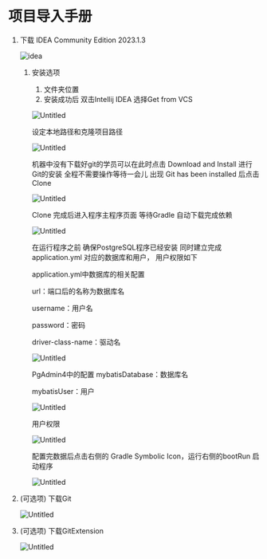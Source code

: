 # 项目导入手册

1. 下载 IDEA Community Edition 2023.1.3
    
    ![idea]([%E9%A1%B9%E7%9B%AE%E5%AF%BC%E5%85%A5%E6%89%8B%E5%86%8C%2071c5b04d0b194c0da009a71acac65aa7/Untitled.png](https://github.com/paripari0616/Resourses/blob/main/vx_img_idea.png?raw=true))
    
    1. 安装选项
        1. 文件夹位置
        2. 安装成功后 双击Intellij IDEA 选择Get from VCS
        
        ![Untitled](%E9%A1%B9%E7%9B%AE%E5%AF%BC%E5%85%A5%E6%89%8B%E5%86%8C%2071c5b04d0b194c0da009a71acac65aa7/Untitled%201.png)
        
        设定本地路径和克隆项目路径
        
        ![Untitled](%E9%A1%B9%E7%9B%AE%E5%AF%BC%E5%85%A5%E6%89%8B%E5%86%8C%2071c5b04d0b194c0da009a71acac65aa7/Untitled%202.png)
        
        机器中没有下载好git的学员可以在此时点击 Download and Install 进行Git的安装 全程不需要操作等待一会儿 出现 Git has been installed 后点击 Clone
        
        ![Untitled](%E9%A1%B9%E7%9B%AE%E5%AF%BC%E5%85%A5%E6%89%8B%E5%86%8C%2071c5b04d0b194c0da009a71acac65aa7/Untitled%203.png)
        
        Clone 完成后进入程序主程序页面 等待Gradle 自动下载完成依赖
        
        ![Untitled](%E9%A1%B9%E7%9B%AE%E5%AF%BC%E5%85%A5%E6%89%8B%E5%86%8C%2071c5b04d0b194c0da009a71acac65aa7/Untitled%204.png)
        
        在运行程序之前 确保PostgreSQL程序已经安装 同时建立完成 application.yml 对应的数据库和用户， 用户权限如下
        
        application.yml中数据库的相关配置
        
        url：端口后的名称为数据库名
        
        username：用户名
        
        password：密码
        
        driver-class-name：驱动名
        
        ![Untitled](%E9%A1%B9%E7%9B%AE%E5%AF%BC%E5%85%A5%E6%89%8B%E5%86%8C%2071c5b04d0b194c0da009a71acac65aa7/Untitled%205.png)
        
        PgAdmin4中的配置
              mybatisDatabase：数据库名
        
        mybatisUser：用户
        
        ![Untitled](%E9%A1%B9%E7%9B%AE%E5%AF%BC%E5%85%A5%E6%89%8B%E5%86%8C%2071c5b04d0b194c0da009a71acac65aa7/Untitled%206.png)
        
        用户权限
        
        ![Untitled](%E9%A1%B9%E7%9B%AE%E5%AF%BC%E5%85%A5%E6%89%8B%E5%86%8C%2071c5b04d0b194c0da009a71acac65aa7/Untitled%207.png)
        
        配置完数据后点击右侧的 Gradle Symbolic Icon，运行右侧的bootRun 启动程序
        
        ![Untitled](%E9%A1%B9%E7%9B%AE%E5%AF%BC%E5%85%A5%E6%89%8B%E5%86%8C%2071c5b04d0b194c0da009a71acac65aa7/Untitled%208.png)
        
2. (可选项) 下载Git
    
    ![Untitled](%E9%A1%B9%E7%9B%AE%E5%AF%BC%E5%85%A5%E6%89%8B%E5%86%8C%2071c5b04d0b194c0da009a71acac65aa7/Untitled%209.png)
    
3. (可选项) 下载GitExtension
    
    ![Untitled](%E9%A1%B9%E7%9B%AE%E5%AF%BC%E5%85%A5%E6%89%8B%E5%86%8C%2071c5b04d0b194c0da009a71acac65aa7/Untitled%2010.png)
